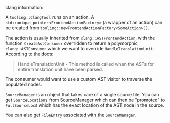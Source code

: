 clang information:



A `tooling::ClangTool` runs on an action. A `std::unique_pointer<FrontendActionFactory>` (a wrapper of an action) can be created from `tooling::newFrontendActionFactory<SomeAction>()`. 

The action is usually inherited from `clang::ASTFrontendAction`, with the function `CreateAstConsumer` overridden to return a polymorphic `clang::ASTConsumer` which we want to override `HandleTranslationUnit`. According to the docs:

> HandleTranslationUnit - This method is called when the ASTs for entire translation unit have been parsed. 

The consumer would want to use a custom AST visitor to traverse the populated nodes.

`SourceManager` is an object that takes care of a single source file. You can get `SourceLocation`s from SourceManager which can then be "promoted" to `FullSourceLoc`s which has the exact location of the AST node in the source.

You can also get `FileEntry` associated with the `SourceManager`. 